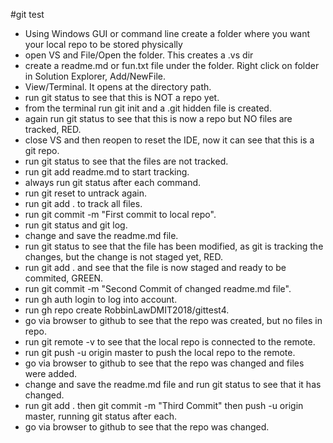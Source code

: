 #git test
- Using Windows GUI or command line create a folder where you want your local repo to be stored physically
- open VS and File/Open the folder. This creates a .vs dir
- create a readme.md or fun.txt file under the folder. Right click on folder in Solution Explorer, Add/NewFile.
- View/Terminal. It opens at the directory path.
- run git status to see that this is NOT a repo yet.
- from the terminal run git init and a .git hidden file is created.
- again run git status to see that this is now a repo but NO files are tracked, RED.
- close VS and then reopen to reset the IDE, now it can see that this is a git repo.
- run git status to see that the files are not tracked.
- run git add readme.md to start tracking.
- always run git status after each command.
- run git reset to untrack again.
- run git add . to track all files.
- run git commit -m "First commit to local repo".
- run git status and git log.
- change and save the readme.md file.
- run git status to see that the file has been modified, as git is tracking the changes, but the change is not staged yet, RED.
- run git add . and see that the file is now staged and ready to be commited, GREEN.
- run git commit -m "Second Commit of changed readme.md file".
- run gh auth login to log into account.
- run gh repo create RobbinLawDMIT2018/gittest4.
- go via browser to github to see that the repo was created, but no files in repo.
- run git remote -v to see that the local repo is connected to the remote.
- run git push -u origin master to push the local repo to the remote.
- go via browser to github to see that the repo was changed and files were added.
- change and save the readme.md file and run git status to see that it has changed.
- run git add . then git commit -m "Third Commit" then push -u origin master, running git status after each.
- go via browser to github to see that the repo was changed.